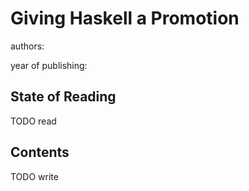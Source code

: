 # Giving Haskell a Promotion

authors:

year of publishing:


## State of Reading
TODO read


## Contents
TODO write
